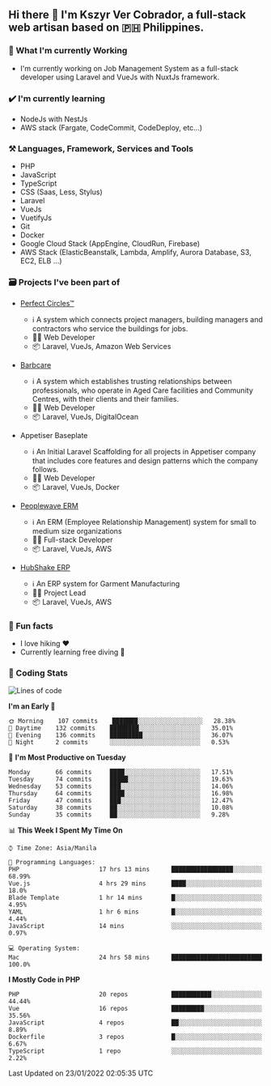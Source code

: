 ## Hi there 👋 I'm Kszyr Ver Cobrador, a full-stack web artisan based on 🇵🇭 Philippines.

### 🚀 What I'm currently Working

- I'm currently working on Job Management System as a full-stack developer using Laravel and VueJs with NuxtJs framework.

### ✔️ I'm currently learning

- NodeJs with NestJs
- AWS stack (Fargate, CodeCommit, CodeDeploy, etc...)

### ⚒️ Languages, Framework, Services and Tools
- PHP
- JavaScript
- TypeScript
- CSS (Saas, Less, Stylus)
- Laravel
- VueJs
- VuetifyJs
- Git
- Docker
- Google Cloud Stack (AppEngine, CloudRun, Firebase)
- AWS Stack (ElasticBeanstalk, Lambda, Amplify, Aurora Database, S3, EC2, ELB ...)


### 🗃 Projects I've been part of

- <a href="https://perfectcircles.com.au/" target="_blank">Perfect Circles™</a>

  - ℹ️ A system which connects project managers, building managers and contractors who service the buildings for jobs.
  - 👨‍💻 Web Developer
  - 📦 Laravel, VueJs, Amazon Web Services

- <a href="https://appetiser.com.au/portfolio/barbcare" target="_blank">Barbcare</a>

  - ℹ️ A system which establishes trusting relationships between professionals, who operate in Aged Care facilities and Community Centres, with their clients and their families.
  - 👨‍💻 Web Developer
  - 📦 Laravel, VueJs, DigitalOcean

- Appetiser Baseplate

  - ℹ️ An Initial Laravel Scaffolding for all projects in Appetiser company that includes core features and design patterns which the company follows.
  - 👨‍💻 Web Developer
  - 📦 Laravel, VueJs, Docker

- <a href="https://peoplewave.co" target="_blank">Peoplewave ERM</a>

  - ℹ️ An ERM (Employee Relationship Management) system for small to medium size organizations
  - 👨‍💻 Full-stack Developer
  - 📦 Laravel, VueJs, AWS

- <a href="https://www.posbang.com/garment-erp" target="_blank">HubShake ERP</a>

  - ℹ️ An ERP system for Garment Manufacturing
  - 👨‍💻 Project Lead
  - 📦 Laravel, VueJs, AWS

### 🌴 Fun facts

- I love hiking ❤️
- Currently learning free diving 🥽

### 🌟 Coding Stats

<!-- WakaTime Stats -->

<!--START_SECTION:waka-->
![Lines of code](https://img.shields.io/badge/From%20Hello%20World%20I%27ve%20Written-413%20Thousand%20lines%20of%20code-blue)

**I'm an Early 🐤** 

```text
🌞 Morning    107 commits    ███████░░░░░░░░░░░░░░░░░░   28.38% 
🌆 Daytime    132 commits    ████████░░░░░░░░░░░░░░░░░   35.01% 
🌃 Evening    136 commits    █████████░░░░░░░░░░░░░░░░   36.07% 
🌙 Night      2 commits      ░░░░░░░░░░░░░░░░░░░░░░░░░   0.53%

```
📅 **I'm Most Productive on Tuesday** 

```text
Monday       66 commits     ████░░░░░░░░░░░░░░░░░░░░░   17.51% 
Tuesday      74 commits     █████░░░░░░░░░░░░░░░░░░░░   19.63% 
Wednesday    53 commits     ███░░░░░░░░░░░░░░░░░░░░░░   14.06% 
Thursday     64 commits     ████░░░░░░░░░░░░░░░░░░░░░   16.98% 
Friday       47 commits     ███░░░░░░░░░░░░░░░░░░░░░░   12.47% 
Saturday     38 commits     ██░░░░░░░░░░░░░░░░░░░░░░░   10.08% 
Sunday       35 commits     ██░░░░░░░░░░░░░░░░░░░░░░░   9.28%

```


📊 **This Week I Spent My Time On** 

```text
⌚︎ Time Zone: Asia/Manila

💬 Programming Languages: 
PHP                      17 hrs 13 mins      █████████████████░░░░░░░░   68.99% 
Vue.js                   4 hrs 29 mins       ████░░░░░░░░░░░░░░░░░░░░░   18.0% 
Blade Template           1 hr 14 mins        █░░░░░░░░░░░░░░░░░░░░░░░░   4.95% 
YAML                     1 hr 6 mins         █░░░░░░░░░░░░░░░░░░░░░░░░   4.44% 
JavaScript               14 mins             ░░░░░░░░░░░░░░░░░░░░░░░░░   0.97%

💻 Operating System: 
Mac                      24 hrs 58 mins      █████████████████████████   100.0%

```

**I Mostly Code in PHP** 

```text
PHP                      20 repos            ███████████░░░░░░░░░░░░░░   44.44% 
Vue                      16 repos            █████████░░░░░░░░░░░░░░░░   35.56% 
JavaScript               4 repos             ██░░░░░░░░░░░░░░░░░░░░░░░   8.89% 
Dockerfile               3 repos             █░░░░░░░░░░░░░░░░░░░░░░░░   6.67% 
TypeScript               1 repo              ░░░░░░░░░░░░░░░░░░░░░░░░░   2.22%

```



 Last Updated on 23/01/2022 02:05:35 UTC
<!--END_SECTION:waka-->
